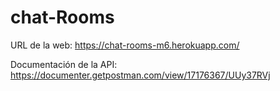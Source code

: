 # chat-Rooms
URL de la web:
https://chat-rooms-m6.herokuapp.com/

Documentación de la API:
https://documenter.getpostman.com/view/17176367/UUy37RVj
